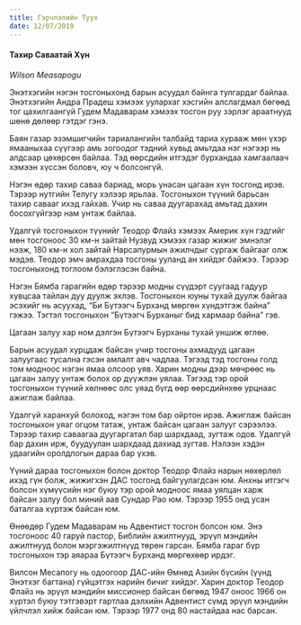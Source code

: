 ```yaml
---
title: Гэрчлэлийн Туух
date: 12/07/2019
---
```


#### Тахир Саваатай Хүн

_Wilson Measapogu_

Энэтхэгийн нэгэн тосгоныхонд барын асуудал байнга тулгардаг байлаа. Энэтхэгийн Андра Прадеш хэмээх уулархаг хэсгийн алслагдмал бөгөөд тог цахилгаангүй Гудем Мадаварам хэмээх тосгон руу зэрлэг араатнууд шөнө дөлөөр гэтдэг гэнэ.

Баян газар эзэмшигчийн тариалангийн талбайд тариа хурааж мөн үхэр ямааныхаа сүүгээр амь зогоодог тэдний хувьд амьтдаа нэг нэгээр нь алдсаар цөхөрсөн байлаа. Тэд өөрсдийн итгэдэг бурхандаа хамгаалаач хэмээн хүссэн боловч, юу ч болсонгүй.

Нэгэн өдөр тахир саваа бариад, морь унасан цагаан хүн тосгонд ирэв. Тэрээр нутгийн Телугу хэлээр ярьлаа. Тосгоныхон түүний барьсан тахир савааг ихэд гайхав. Учир нь саваа дуугарахад амьтад дахин босохгүйгээр нам унтаж байлаа.

Удалгүй тосгоныхон түүнийг Теодор Флайз хэмээх Америк хүн гэдгийг мөн  тосгоноос 30 км-н зайтай Нузвуд хэмээх газар жижиг эмнэлэг  нээж, 180 км-н хол зайтай Нарсапурмын ажилчдыг сургаж байгааг олж мэдэв. Теодор эмч амрахдаа тосгоны ууланд ан хийдэг байжээ. Тэрээр тосгоныхонд тоглоом бэлэглэсэн байна.

Нэгэн Бямба гарагийн өдөр тэрээр модны сүүдэрт суугаад гадуур хувцсаа тайлан дуу дуулж эхлэв. Тосгоныхон юуны тухай дуулж байгаа эсэхийг нь асуухад, “Би Бүтээгч Бурханд мөргөн хүндэтгэж байна” гэжээ. Тэгтэл тосгоныхон “Бүтээгч Бурханыг бид хармаар байна” гэв.

Цагаан залуу хар ном дэлгэн Бүтээгч Бурханы тухай уншиж өглөө.

Барын асуудал хурцдаж байсан учир тосгоны ахмадууд цагаан залуугаас тусална гэсэн амлалт авч чадлаа. Тэгээд тэд тосгоны голд том модноос нэгэн ямаа олсоор уяв. Харин модны дээр мөчрөөс нь цагаан залуу унтаж болох ор дүүжлэн уялаа. Тэгээд тэр орой тосгоныхон түүний хөлнөөс олс уяад бүгд өөр өөрсдийнхөө урцнаас  ажиглаж байлаа.

Удалгүй харанхуй болоход, нэгэн том бар ойртон ирэв. Ажиглаж байсан тосгоныхон уяаг огцом татаж, унтаж байсан цагаан залууг сэрээлээ. Тэрээр тахир саваагаа дуугаргатал бар шархдаад, зугтаж одов. Удалгүй бар дахин ирж, буудуулан шархдаад дахиад зугтав. Нэлээн хэдэн удаагийн оролдлогын дараа бар үхэв.

Үүний дараа тосгоныхон болон доктор Теодор Флайз нарын нөхөрлөл ихэд гүн болж, жижигхэн ДАС тосгонд байгуулагдсан юм. Анхны итгэгч болсон хүмүүсийн нэг буюу тэр орой модноос ямаа уялцан харж байсан залуу бол миний аав Сундар Рао юм. Тэрээр 1955 онд усан баталгаа хүртэж байсан юм.

Өнөөдөр Гудем Мадаварам нь Адвентист тосгон болсон юм. Энэ тосгоноос 40 гаруй пастор, Библийн ажилтнууд, эрүүл мэндийн ажилтнууд болон мэргэжилтнүүд төрөн гарсан. Бямба гараг бүр тосгоныхон тэр аяараа Бүтээгч Бурханд мөргөхөөр ирдэг.

Вилсон Месапогу  нь одоогоор ДАС-ийн Өмнөд Азийн бүсийн (үүнд Энэтхэг багтана) гүйцэтгэх нарийн бичиг хийдэг. Харин доктор Теодор Флайз нь эрүүл мэндийн миссионер байсан бөгөөд 1947 оноос 1966 он хүртэл буюу тэтгэвэрт гартлаа дэлхийн Адвентист сүмд эрүүл мэндийн үйлчлэл хийж байсан юм. Тэрээр 1977 онд 80 настайдаа нас барсан.